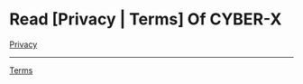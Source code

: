 # Read [Privacy | Terms] Of CYBER-X


[Privacy](https://github.com/LUCASS7001/CYBER-X/blob/main/Privacy%20Policy.md)

----

[Terms](https://github.com/LUCASS7001/CYBER-X/blob/main/TERMS%20OF%20SERVICE.md)
